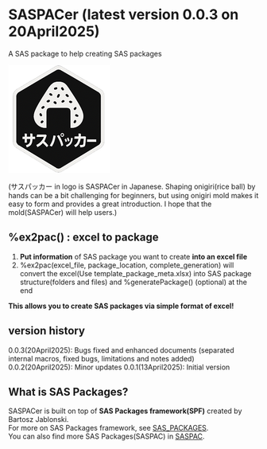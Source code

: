 # SASPACer (latest version 0.0.3 on 20April2025)
A SAS package to help creating SAS packages

![logo](https://github.com/Nakaya-Ryo/SASPACer/blob/main/saspacer_logo_small.png)

(サスパッカー in logo is SASPACer in Japanese. Shaping onigiri(rice ball) by hands can be a bit challenging for beginners, but using onigiri mold makes it easy to form and provides a great introduction. I hope that the mold(SASPACer) will help users.)

## %ex2pac() : excel to package
1. **Put information** of SAS package you want to create **into an excel file**
2. %ex2pac(excel_file, package_location, complete_generation) will convert the excel(Use template_package_meta.xlsx) into SAS package structure(folders and files) and %generatePackage() (optional) at the end
   

**This allows you to create SAS packages via simple format of excel!**

## version history
0.0.3(20April2025): Bugs fixed and enhanced documents (separated internal macros, fixed bugs, limitations and notes added)
0.0.2(20April2025): Minor updates
0.0.1(13April2025): Initial version

## What is SAS Packages?
SASPACer is built on top of **SAS Packages framework(SPF)** created by Bartosz Jablonski.  
For more on SAS Packages framework, see [SAS_PACKAGES](https://github.com/yabwon/SAS_PACKAGES).<br>
You can also find more SAS Packages(SASPAC) in [SASPAC](https://github.com/SASPAC).

